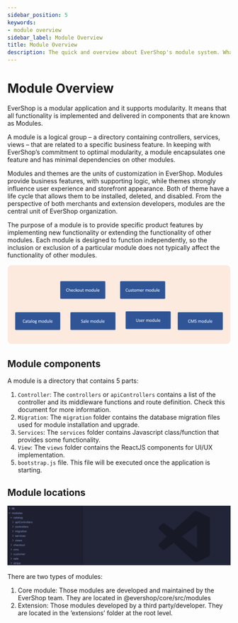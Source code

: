 ```yaml
---
sidebar_position: 5
keywords:
- module overview
sidebar_label: Module Overview
title: Module Overview
description: The quick and overview about EverShop's module system. What is the EverShop's module and how does it work.
---
```


# Module Overview

EverShop is a modular application and it supports modularity. It means that all functionality is implemented and delivered in components that are known as Modules.

A module is a logical group –  a directory containing controllers, services, views – that are related to a specific business feature. In keeping with EverShop’s commitment to optimal modularity, a module encapsulates one feature and has minimal dependencies on other modules.

Modules and themes are the units of customization in EverShop. Modules provide business features, with supporting logic, while themes strongly influence user experience and storefront appearance. Both of theme have a life cycle that allows them to be installed, deleted, and disabled. From the perspective of both merchants and extension developers, modules are the central unit of EverShop organization.

The purpose of a module is to provide specific product features by implementing new functionality or extending the functionality of other modules. Each module is designed to function independently, so the inclusion or exclusion of a particular module does not typically affect the functionality of other modules.

![EverShop modular pattern](./img/modular.png "EverShop modular pattern")

## Module components

A module is a directory that contains 5 parts:

1. `Controller`: The `controllers` or `apiControllers` contains a list of the controller and its middleware functions and route definition. Check this document for more information.
2. `Migration`: The `migration` folder contains the database migration files used for module installation and upgrade.
3. `Services`: The `services` folder contains Javascript class/function that provides some functionality.
4. `View`: The `views` folder contains the ReactJS components for UI/UX implementation. 
5. `bootstrap.js` file. This file will be executed once the application is starting.

## Module locations

![EverShop module location](./img/modules-location.png "EverShop module location")

There are two types of modules:

1. Core module: Those modules are developed and maintained by the EverShop team. They are located in @evershop/core/src/modules
2. Extension: Those modules developed by a third party/developer. They are located in the ‘extensions’ folder at the root level.
